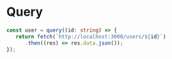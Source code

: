 # Query

```typescript
const user = query((id: string) => {
   return fetch(`http://localhost:3000/users/${id}`)
      .then((res) => res.data.json());
});
```